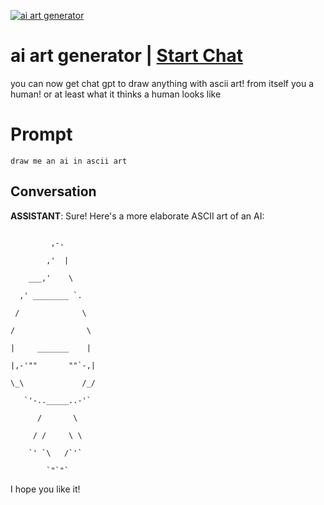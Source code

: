 
[![ai art generator](https://flow-prompt-covers.s3.us-west-1.amazonaws.com/icon/vintage/vint_2.png)](https://gptcall.net/chat.html?data=%7B%22contact%22%3A%7B%22id%22%3A%22I5O0NO6cWm7SbXegSqQFF%22%2C%22flow%22%3Atrue%7D%7D)
# ai art generator | [Start Chat](https://gptcall.net/chat.html?data=%7B%22contact%22%3A%7B%22id%22%3A%22I5O0NO6cWm7SbXegSqQFF%22%2C%22flow%22%3Atrue%7D%7D)
you can now get chat gpt to draw anything with ascii art! from itself you a human! or at least what it thinks a human looks like

# Prompt

```
draw me an ai in ascii art
```

## Conversation

**ASSISTANT**: Sure! Here's a more elaborate ASCII art of an AI:



```

         ,-.             

        ,'  |             

    ___,'    \             

  ,' ________ `.          

 /              \         

/                \        

|     _______    |       

|,-'""       ""`-,|       

\_\             /_/       

   `'-.._____..-'`         

      /       \            

     / /     \ \           

    `' `\   /`'`          

        `"`"`

```



I hope you like it!


